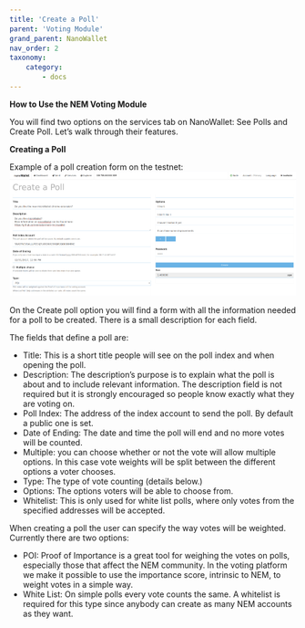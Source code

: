 ```yaml
---
title: 'Create a Poll'
parent: 'Voting Module'
grand_parent: NanoWallet
nav_order: 2
taxonomy:
    category:
        - docs
---
```


**How to Use the NEM Voting Module**

You will find two options on the services tab on NanoWallet: See Polls and Create Poll. Let’s walk through their features.

**Creating a Poll**

Example of a poll creation form on the testnet:
![](1-5ehVC2Lx2tsVEglO-4kGfg.png)

On the Create poll option you will find a form with all the information needed for a poll to be created. There is a small description for each field.

The fields that define a poll are:

* Title: This is a short title people will see on the poll index and when opening the poll.
* Description: The description’s purpose is to explain what the poll is about and to include relevant information. The description field is not required but it is strongly encouraged so people know exactly what they are voting on.
* Poll Index: The address of the index account to send the poll. By default a public one is set.
* Date of Ending: The date and time the poll will end and no more votes will be counted.
* Multiple: you can choose whether or not the vote will allow multiple options. In this case vote weights will be split between the different options a voter chooses.
* Type: The type of vote counting (details below.)
* Options: The options voters will be able to choose from.
* Whitelist: This is only used for white list polls, where only votes from the specified addresses will be accepted.

When creating a poll the user can specify the way votes will be weighted. Currently there are two options:
* POI: Proof of Importance is a great tool for weighing the votes on polls, especially those that affect the NEM community. In the voting platform we make it possible to use the importance score, intrinsic to NEM, to weight votes in a simple way.
* White List: On simple polls every vote counts the same. A whitelist is required for this type since anybody can create as many NEM accounts as they want.
